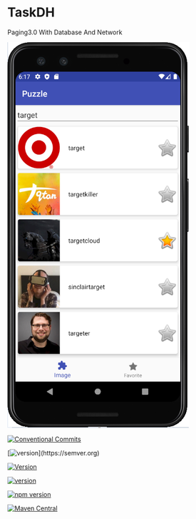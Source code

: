 # TaskDH
Paging3.0 With Database And Network


![Showcase](https://raw.githubusercontent.com/kkeman/TaskDH/master/art/taskdh.png)

[![Conventional Commits](https://search.maven.org/artifact/io.github.nasmedia-tech/nstationsdk/0.6.1/aar)](https://conventionalcommits.org)

[![version]([https://img.shields.io/badge/version-1.0.1-yellow.svg](https://search.maven.org/artifact/io.github.nasmedia-tech/nstationsdk/0.6.1/aar))](https://semver.org)


[![Version](https://search.maven.org/artifact/io.github.nasmedia-tech/nstationsdk/0.6.1/aar)](https://search.maven.org/artifact/io.github.nasmedia-tech/nstationsdk/0.6.1/aar)


[![version](https://img.shields.io/badge/version-1.0.1-yellow.svg)](https://search.maven.org/artifact/io.github.nasmedia-tech/nstationsdk/0.6.1/aar)


[![npm version](https://search.maven.org/artifact/io.github.nasmedia-tech/nstationsdk/0.6.1/aar)](https://search.maven.org/artifact/io.github.nasmedia-tech/nstationsdk/0.6.1/aar)


[![Maven Central](https://maven-badges.herokuapp.com/maven-central/com.github.bumptech.glide/glide/badge.svg)](https://maven-badges.herokuapp.com/maven-central/com.github.bumptech.glide/glide)
